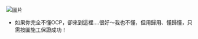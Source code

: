 
![圖片](https://www.redhat.com/rhdc/managed-files/ohc/Logotype_RH_OpenShiftContainerPlatform_wLogo_CMYK_Black.jpg)

* 如果你完全不懂OCP，卻來到這裡....很好～我也不懂，但用歸用、懂歸懂，只需按圖施工保證成功！

